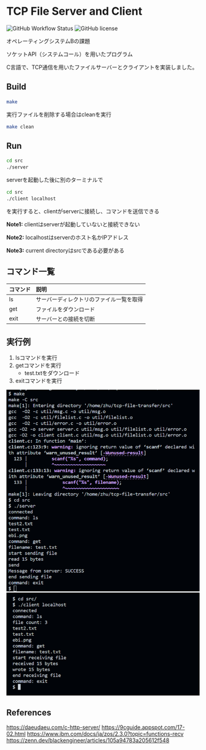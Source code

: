 # TCP File Server and Client
![GitHub Workflow Status](https://img.shields.io/github/actions/workflow/status/yunkai1841/tcp-file-transfer/test-build.yml)
![GitHub license](https://img.shields.io/github/license/yunkai1841/tcp-file-transfer)

オペレーティングシステムBの課題

ソケットAPI（システムコール）を用いたプログラム

C言語で、TCP通信を用いたファイルサーバーとクライアントを実装しました。

## Build
```bash
make
```

実行ファイルを削除する場合はcleanを実行
```bash
make clean
```

## Run
```bash
cd src
./server
```
serverを起動した後に別のターミナルで
```bash
cd src
./client localhost
```
を実行すると、clientがserverに接続し、コマンドを送信できる

**Note1:** clientはserverが起動していないと接続できない

**Note2:** localhostはserverのホスト名かIPアドレス

**Note3:** current directoryはsrcである必要がある

## コマンド一覧
|コマンド|説明|
|:--|:--|
|ls|サーバーディレクトリのファイル一覧を取得|
|get|ファイルをダウンロード|
|exit|サーバーとの接続を切断|

## 実行例
1. lsコマンドを実行
2. getコマンドを実行
    - test.txtをダウンロード
3. exitコマンドを実行

![server](images/server.png)
![client](images/client.png)

## References
https://daeudaeu.com/c-http-server/
https://9cguide.appspot.com/17-02.html
https://www.ibm.com/docs/ja/zos/2.3.0?topic=functions-recv
https://zenn.dev/blackengineer/articles/105a94783a205612f548
